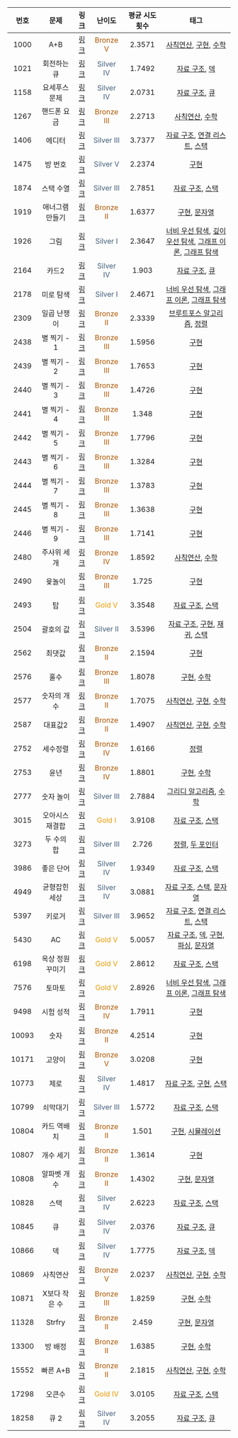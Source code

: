 |번호|문제|링크|난이도|평균 시도 횟수|태그|
|:---:|:---:|:---:|:---:|:---:|:---:|
|1000|A+B|[링크](https://www.acmicpc.net/problem/1000)|<span style="color:#AD5600">Bronze V</span>|2.3571|[사칙연산](https://www.acmicpc.net/problemset?sort=ac_desc&algo=121), [구현](https://www.acmicpc.net/problemset?sort=ac_desc&algo=102), [수학](https://www.acmicpc.net/problemset?sort=ac_desc&algo=124)|
|1021|회전하는 큐|[링크](https://www.acmicpc.net/problem/1021)|<span style="color:#435F7A">Silver IV</span>|1.7492|[자료 구조](https://www.acmicpc.net/problemset?sort=ac_desc&algo=175), [덱](https://www.acmicpc.net/problemset?sort=ac_desc&algo=73)|
|1158|요세푸스 문제|[링크](https://www.acmicpc.net/problem/1158)|<span style="color:#435F7A">Silver IV</span>|2.0731|[자료 구조](https://www.acmicpc.net/problemset?sort=ac_desc&algo=175), [큐](https://www.acmicpc.net/problemset?sort=ac_desc&algo=72)|
|1267|핸드폰 요금|[링크](https://www.acmicpc.net/problem/1267)|<span style="color:#AD5600">Bronze III</span>|2.2713|[사칙연산](https://www.acmicpc.net/problemset?sort=ac_desc&algo=121), [수학](https://www.acmicpc.net/problemset?sort=ac_desc&algo=124)|
|1406|에디터|[링크](https://www.acmicpc.net/problem/1406)|<span style="color:#435F7A">Silver III</span>|3.7377|[자료 구조](https://www.acmicpc.net/problemset?sort=ac_desc&algo=175), [연결 리스트](https://www.acmicpc.net/problemset?sort=ac_desc&algo=154), [스택](https://www.acmicpc.net/problemset?sort=ac_desc&algo=71)|
|1475|방 번호|[링크](https://www.acmicpc.net/problem/1475)|<span style="color:#435F7A">Silver V</span>|2.2374|[구현](https://www.acmicpc.net/problemset?sort=ac_desc&algo=102)|
|1874|스택 수열|[링크](https://www.acmicpc.net/problem/1874)|<span style="color:#435F7A">Silver III</span>|2.7851|[자료 구조](https://www.acmicpc.net/problemset?sort=ac_desc&algo=175), [스택](https://www.acmicpc.net/problemset?sort=ac_desc&algo=71)|
|1919|애너그램 만들기|[링크](https://www.acmicpc.net/problem/1919)|<span style="color:#AD5600">Bronze II</span>|1.6377|[구현](https://www.acmicpc.net/problemset?sort=ac_desc&algo=102), [문자열](https://www.acmicpc.net/problemset?sort=ac_desc&algo=158)|
|1926|그림|[링크](https://www.acmicpc.net/problem/1926)|<span style="color:#435F7A">Silver I</span>|2.3647|[너비 우선 탐색](https://www.acmicpc.net/problemset?sort=ac_desc&algo=126), [깊이 우선 탐색](https://www.acmicpc.net/problemset?sort=ac_desc&algo=127), [그래프 이론](https://www.acmicpc.net/problemset?sort=ac_desc&algo=7), [그래프 탐색](https://www.acmicpc.net/problemset?sort=ac_desc&algo=11)|
|2164|카드2|[링크](https://www.acmicpc.net/problem/2164)|<span style="color:#435F7A">Silver IV</span>|1.903|[자료 구조](https://www.acmicpc.net/problemset?sort=ac_desc&algo=175), [큐](https://www.acmicpc.net/problemset?sort=ac_desc&algo=72)|
|2178|미로 탐색|[링크](https://www.acmicpc.net/problem/2178)|<span style="color:#435F7A">Silver I</span>|2.4671|[너비 우선 탐색](https://www.acmicpc.net/problemset?sort=ac_desc&algo=126), [그래프 이론](https://www.acmicpc.net/problemset?sort=ac_desc&algo=7), [그래프 탐색](https://www.acmicpc.net/problemset?sort=ac_desc&algo=11)|
|2309|일곱 난쟁이|[링크](https://www.acmicpc.net/problem/2309)|<span style="color:#AD5600">Bronze II</span>|2.3339|[브루트포스 알고리즘](https://www.acmicpc.net/problemset?sort=ac_desc&algo=125), [정렬](https://www.acmicpc.net/problemset?sort=ac_desc&algo=97)|
|2438|별 찍기 - 1|[링크](https://www.acmicpc.net/problem/2438)|<span style="color:#AD5600">Bronze III</span>|1.5956|[구현](https://www.acmicpc.net/problemset?sort=ac_desc&algo=102)|
|2439|별 찍기 - 2|[링크](https://www.acmicpc.net/problem/2439)|<span style="color:#AD5600">Bronze III</span>|1.7653|[구현](https://www.acmicpc.net/problemset?sort=ac_desc&algo=102)|
|2440|별 찍기 - 3|[링크](https://www.acmicpc.net/problem/2440)|<span style="color:#AD5600">Bronze III</span>|1.4726|[구현](https://www.acmicpc.net/problemset?sort=ac_desc&algo=102)|
|2441|별 찍기 - 4|[링크](https://www.acmicpc.net/problem/2441)|<span style="color:#AD5600">Bronze III</span>|1.348|[구현](https://www.acmicpc.net/problemset?sort=ac_desc&algo=102)|
|2442|별 찍기 - 5|[링크](https://www.acmicpc.net/problem/2442)|<span style="color:#AD5600">Bronze III</span>|1.7796|[구현](https://www.acmicpc.net/problemset?sort=ac_desc&algo=102)|
|2443|별 찍기 - 6|[링크](https://www.acmicpc.net/problem/2443)|<span style="color:#AD5600">Bronze III</span>|1.3284|[구현](https://www.acmicpc.net/problemset?sort=ac_desc&algo=102)|
|2444|별 찍기 - 7|[링크](https://www.acmicpc.net/problem/2444)|<span style="color:#AD5600">Bronze III</span>|1.3783|[구현](https://www.acmicpc.net/problemset?sort=ac_desc&algo=102)|
|2445|별 찍기 - 8|[링크](https://www.acmicpc.net/problem/2445)|<span style="color:#AD5600">Bronze III</span>|1.3638|[구현](https://www.acmicpc.net/problemset?sort=ac_desc&algo=102)|
|2446|별 찍기 - 9|[링크](https://www.acmicpc.net/problem/2446)|<span style="color:#AD5600">Bronze III</span>|1.7141|[구현](https://www.acmicpc.net/problemset?sort=ac_desc&algo=102)|
|2480|주사위 세개|[링크](https://www.acmicpc.net/problem/2480)|<span style="color:#AD5600">Bronze IV</span>|1.8592|[사칙연산](https://www.acmicpc.net/problemset?sort=ac_desc&algo=121), [수학](https://www.acmicpc.net/problemset?sort=ac_desc&algo=124)|
|2490|윷놀이|[링크](https://www.acmicpc.net/problem/2490)|<span style="color:#AD5600">Bronze III</span>|1.725|[구현](https://www.acmicpc.net/problemset?sort=ac_desc&algo=102)|
|2493|탑|[링크](https://www.acmicpc.net/problem/2493)|<span style="color:#EC9A01">Gold V</span>|3.3548|[자료 구조](https://www.acmicpc.net/problemset?sort=ac_desc&algo=175), [스택](https://www.acmicpc.net/problemset?sort=ac_desc&algo=71)|
|2504|괄호의 값|[링크](https://www.acmicpc.net/problem/2504)|<span style="color:#435F7A">Silver II</span>|3.5396|[자료 구조](https://www.acmicpc.net/problemset?sort=ac_desc&algo=175), [구현](https://www.acmicpc.net/problemset?sort=ac_desc&algo=102), [재귀](https://www.acmicpc.net/problemset?sort=ac_desc&algo=62), [스택](https://www.acmicpc.net/problemset?sort=ac_desc&algo=71)|
|2562|최댓값|[링크](https://www.acmicpc.net/problem/2562)|<span style="color:#AD5600">Bronze II</span>|2.1594|[구현](https://www.acmicpc.net/problemset?sort=ac_desc&algo=102)|
|2576|홀수|[링크](https://www.acmicpc.net/problem/2576)|<span style="color:#AD5600">Bronze III</span>|1.8078|[구현](https://www.acmicpc.net/problemset?sort=ac_desc&algo=102), [수학](https://www.acmicpc.net/problemset?sort=ac_desc&algo=124)|
|2577|숫자의 개수|[링크](https://www.acmicpc.net/problem/2577)|<span style="color:#AD5600">Bronze II</span>|1.7075|[사칙연산](https://www.acmicpc.net/problemset?sort=ac_desc&algo=121), [구현](https://www.acmicpc.net/problemset?sort=ac_desc&algo=102), [수학](https://www.acmicpc.net/problemset?sort=ac_desc&algo=124)|
|2587|대표값2|[링크](https://www.acmicpc.net/problem/2587)|<span style="color:#AD5600">Bronze II</span>|1.4907|[사칙연산](https://www.acmicpc.net/problemset?sort=ac_desc&algo=121), [구현](https://www.acmicpc.net/problemset?sort=ac_desc&algo=102), [수학](https://www.acmicpc.net/problemset?sort=ac_desc&algo=124)|
|2752|세수정렬|[링크](https://www.acmicpc.net/problem/2752)|<span style="color:#AD5600">Bronze IV</span>|1.6166|[정렬](https://www.acmicpc.net/problemset?sort=ac_desc&algo=97)|
|2753|윤년|[링크](https://www.acmicpc.net/problem/2753)|<span style="color:#AD5600">Bronze IV</span>|1.8801|[구현](https://www.acmicpc.net/problemset?sort=ac_desc&algo=102), [수학](https://www.acmicpc.net/problemset?sort=ac_desc&algo=124)|
|2777|숫자 놀이|[링크](https://www.acmicpc.net/problem/2777)|<span style="color:#435F7A">Silver III</span>|2.7884|[그리디 알고리즘](https://www.acmicpc.net/problemset?sort=ac_desc&algo=33), [수학](https://www.acmicpc.net/problemset?sort=ac_desc&algo=124)|
|3015|오아시스 재결합|[링크](https://www.acmicpc.net/problem/3015)|<span style="color:#EC9A01">Gold I</span>|3.9108|[자료 구조](https://www.acmicpc.net/problemset?sort=ac_desc&algo=175), [스택](https://www.acmicpc.net/problemset?sort=ac_desc&algo=71)|
|3273|두 수의 합|[링크](https://www.acmicpc.net/problem/3273)|<span style="color:#435F7A">Silver III</span>|2.726|[정렬](https://www.acmicpc.net/problemset?sort=ac_desc&algo=97), [두 포인터](https://www.acmicpc.net/problemset?sort=ac_desc&algo=80)|
|3986|좋은 단어|[링크](https://www.acmicpc.net/problem/3986)|<span style="color:#435F7A">Silver IV</span>|1.9349|[자료 구조](https://www.acmicpc.net/problemset?sort=ac_desc&algo=175), [스택](https://www.acmicpc.net/problemset?sort=ac_desc&algo=71)|
|4949|균형잡힌 세상|[링크](https://www.acmicpc.net/problem/4949)|<span style="color:#435F7A">Silver IV</span>|3.0881|[자료 구조](https://www.acmicpc.net/problemset?sort=ac_desc&algo=175), [스택](https://www.acmicpc.net/problemset?sort=ac_desc&algo=71), [문자열](https://www.acmicpc.net/problemset?sort=ac_desc&algo=158)|
|5397|키로거|[링크](https://www.acmicpc.net/problem/5397)|<span style="color:#435F7A">Silver III</span>|3.9652|[자료 구조](https://www.acmicpc.net/problemset?sort=ac_desc&algo=175), [연결 리스트](https://www.acmicpc.net/problemset?sort=ac_desc&algo=154), [스택](https://www.acmicpc.net/problemset?sort=ac_desc&algo=71)|
|5430|AC|[링크](https://www.acmicpc.net/problem/5430)|<span style="color:#EC9A01">Gold V</span>|5.0057|[자료 구조](https://www.acmicpc.net/problemset?sort=ac_desc&algo=175), [덱](https://www.acmicpc.net/problemset?sort=ac_desc&algo=73), [구현](https://www.acmicpc.net/problemset?sort=ac_desc&algo=102), [파싱](https://www.acmicpc.net/problemset?sort=ac_desc&algo=96), [문자열](https://www.acmicpc.net/problemset?sort=ac_desc&algo=158)|
|6198|옥상 정원 꾸미기|[링크](https://www.acmicpc.net/problem/6198)|<span style="color:#EC9A01">Gold V</span>|2.8612|[자료 구조](https://www.acmicpc.net/problemset?sort=ac_desc&algo=175), [스택](https://www.acmicpc.net/problemset?sort=ac_desc&algo=71)|
|7576|토마토|[링크](https://www.acmicpc.net/problem/7576)|<span style="color:#EC9A01">Gold V</span>|2.8926|[너비 우선 탐색](https://www.acmicpc.net/problemset?sort=ac_desc&algo=126), [그래프 이론](https://www.acmicpc.net/problemset?sort=ac_desc&algo=7), [그래프 탐색](https://www.acmicpc.net/problemset?sort=ac_desc&algo=11)|
|9498|시험 성적|[링크](https://www.acmicpc.net/problem/9498)|<span style="color:#AD5600">Bronze IV</span>|1.7911|[구현](https://www.acmicpc.net/problemset?sort=ac_desc&algo=102)|
|10093|숫자|[링크](https://www.acmicpc.net/problem/10093)|<span style="color:#AD5600">Bronze II</span>|4.2514|[구현](https://www.acmicpc.net/problemset?sort=ac_desc&algo=102)|
|10171|고양이|[링크](https://www.acmicpc.net/problem/10171)|<span style="color:#AD5600">Bronze V</span>|3.0208|[구현](https://www.acmicpc.net/problemset?sort=ac_desc&algo=102)|
|10773|제로|[링크](https://www.acmicpc.net/problem/10773)|<span style="color:#435F7A">Silver IV</span>|1.4817|[자료 구조](https://www.acmicpc.net/problemset?sort=ac_desc&algo=175), [구현](https://www.acmicpc.net/problemset?sort=ac_desc&algo=102), [스택](https://www.acmicpc.net/problemset?sort=ac_desc&algo=71)|
|10799|쇠막대기|[링크](https://www.acmicpc.net/problem/10799)|<span style="color:#435F7A">Silver III</span>|1.5772|[자료 구조](https://www.acmicpc.net/problemset?sort=ac_desc&algo=175), [스택](https://www.acmicpc.net/problemset?sort=ac_desc&algo=71)|
|10804|카드 역배치|[링크](https://www.acmicpc.net/problem/10804)|<span style="color:#AD5600">Bronze II</span>|1.501|[구현](https://www.acmicpc.net/problemset?sort=ac_desc&algo=102), [시뮬레이션](https://www.acmicpc.net/problemset?sort=ac_desc&algo=141)|
|10807|개수 세기|[링크](https://www.acmicpc.net/problem/10807)|<span style="color:#AD5600">Bronze II</span>|1.3614|[구현](https://www.acmicpc.net/problemset?sort=ac_desc&algo=102)|
|10808|알파벳 개수|[링크](https://www.acmicpc.net/problem/10808)|<span style="color:#AD5600">Bronze II</span>|1.4302|[구현](https://www.acmicpc.net/problemset?sort=ac_desc&algo=102), [문자열](https://www.acmicpc.net/problemset?sort=ac_desc&algo=158)|
|10828|스택|[링크](https://www.acmicpc.net/problem/10828)|<span style="color:#435F7A">Silver IV</span>|2.6223|[자료 구조](https://www.acmicpc.net/problemset?sort=ac_desc&algo=175), [스택](https://www.acmicpc.net/problemset?sort=ac_desc&algo=71)|
|10845|큐|[링크](https://www.acmicpc.net/problem/10845)|<span style="color:#435F7A">Silver IV</span>|2.0376|[자료 구조](https://www.acmicpc.net/problemset?sort=ac_desc&algo=175), [큐](https://www.acmicpc.net/problemset?sort=ac_desc&algo=72)|
|10866|덱|[링크](https://www.acmicpc.net/problem/10866)|<span style="color:#435F7A">Silver IV</span>|1.7775|[자료 구조](https://www.acmicpc.net/problemset?sort=ac_desc&algo=175), [덱](https://www.acmicpc.net/problemset?sort=ac_desc&algo=73)|
|10869|사칙연산|[링크](https://www.acmicpc.net/problem/10869)|<span style="color:#AD5600">Bronze V</span>|2.0237|[사칙연산](https://www.acmicpc.net/problemset?sort=ac_desc&algo=121), [구현](https://www.acmicpc.net/problemset?sort=ac_desc&algo=102), [수학](https://www.acmicpc.net/problemset?sort=ac_desc&algo=124)|
|10871|X보다 작은 수|[링크](https://www.acmicpc.net/problem/10871)|<span style="color:#AD5600">Bronze III</span>|1.8259|[구현](https://www.acmicpc.net/problemset?sort=ac_desc&algo=102), [수학](https://www.acmicpc.net/problemset?sort=ac_desc&algo=124)|
|11328|Strfry|[링크](https://www.acmicpc.net/problem/11328)|<span style="color:#AD5600">Bronze II</span>|2.459|[구현](https://www.acmicpc.net/problemset?sort=ac_desc&algo=102), [문자열](https://www.acmicpc.net/problemset?sort=ac_desc&algo=158)|
|13300|방 배정|[링크](https://www.acmicpc.net/problem/13300)|<span style="color:#AD5600">Bronze II</span>|1.6385|[구현](https://www.acmicpc.net/problemset?sort=ac_desc&algo=102), [수학](https://www.acmicpc.net/problemset?sort=ac_desc&algo=124)|
|15552|빠른 A+B|[링크](https://www.acmicpc.net/problem/15552)|<span style="color:#AD5600">Bronze II</span>|2.1815|[사칙연산](https://www.acmicpc.net/problemset?sort=ac_desc&algo=121), [구현](https://www.acmicpc.net/problemset?sort=ac_desc&algo=102), [수학](https://www.acmicpc.net/problemset?sort=ac_desc&algo=124)|
|17298|오큰수|[링크](https://www.acmicpc.net/problem/17298)|<span style="color:#EC9A01">Gold IV</span>|3.0105|[자료 구조](https://www.acmicpc.net/problemset?sort=ac_desc&algo=175), [스택](https://www.acmicpc.net/problemset?sort=ac_desc&algo=71)|
|18258|큐 2|[링크](https://www.acmicpc.net/problem/18258)|<span style="color:#435F7A">Silver IV</span>|3.2055|[자료 구조](https://www.acmicpc.net/problemset?sort=ac_desc&algo=175), [큐](https://www.acmicpc.net/problemset?sort=ac_desc&algo=72)|
